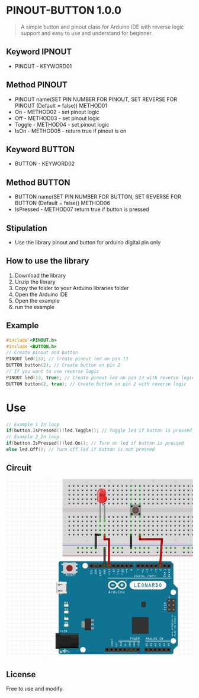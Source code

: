 # PINOUT-BUTTON 1.0.0
> A simple button and pinout class for Arduino IDE with reverse logic support and easy to use and understand for beginner.
<!-- Keyword PINOUT -->
## Keyword IPNOUT
- PINOUT - KEYWORD01
<!-- Method -->
## Method PINOUT
- PINOUT name(SET PIN NUMBER FOR PINOUT, SET REVERSE FOR PINOUT (Default = false)) METHOD01
- On - METHOD02 - set pinout logic 
- Off - METHOD03 - set pinout logic
- Toggle - METHOD04 - set pinout logic
- IsOn - METHOD05 - return true if pinout is on
<!-- Keyword BUTTON -->
## Keyword BUTTON
- BUTTON - KEYWORD02
<!-- Method -->
## Method BUTTON
- BUTTON name(SET PIN NUMBER FOR BUTTON, SET REVERSE FOR BUTTON (Default = false)) METHOD06
- IsPressed - METHOD07 return true if button is pressed
<!-- Stipulation -->
## Stipulation
- Use the library pinout and button for arduino digital pin only 
<!-- Use -->
## How to use the library
1. Download the library
2. Unzip the library
3. Copy the folder to your Arduino libraries folder
4. Open the Arduino IDE
5. Open the example
6. run the example
<!-- Example -->
## Example
```c++
#include <PINOUT.h>
#include <BUTTON.h>
// Create pinout and button
PINOUT led(13); // Create pinout led on pin 13
BUTTON button(2); // Create button on pin 2
// If you want to use reverse logic
PINOUT led(13, true); // Create pinout led on pin 13 with reverse logic
BUTTON button(2, true); // Create button on pin 2 with reverse logic
```
# Use 
```c++
// Example 1 In loop
if(button.IsPressed())led.Toggle(); // Toggle led if button is pressed
// Example 2 In loop
if(button.IsPressed())led.On(); // Turn on led if button is pressed
else led.Off(); // Turn off led if button is not pressed
```

<!-- Circuit -->
## Circuit
![image](/images/01.jpg)
## License
Free to use and modify.